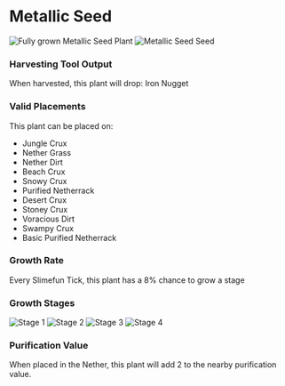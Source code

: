 # Metallic Seed

![Fully grown Metallic Seed Plant](https://mc-heads.net/head/b656ebee195ba6eea2a1ec7c732c2588c6c824ec569650b12d074d8402b624f) ![Metallic Seed Seed](https://mc-heads.net/head/660e8f971fcc83cf57a3e15b458317119e9f623d441bbf197e68125c80a23f30)

### Harvesting Tool Output

When harvested, this plant will drop: Iron Nugget

### Valid Placements

This plant can be placed on:

- Jungle Crux
- Nether Grass
- Nether Dirt
- Beach Crux
- Snowy Crux
- Purified Netherrack
- Desert Crux
- Stoney Crux
- Voracious Dirt
- Swampy Crux
- Basic Purified Netherrack


### Growth Rate

Every Slimefun Tick, this plant has a 8% chance to grow a stage

### Growth Stages

![Stage 1](https://mc-heads.net/head/4dbbfb342661c57c5c504f7c93debe3557757b034149a3ef72ce5236b56fc54c) ![Stage 2](https://mc-heads.net/head/dbd7d8b141bcad5deac3f139eebedb6acee9f9c8c3ae205eebe2c9c5f15839a6) ![Stage 3](https://mc-heads.net/head/56aba8c4c42f71e1a9d929b27f137527ce6097978b0134cbc41e8da3c0d69b1a) ![Stage 4](https://mc-heads.net/head/83c8d346c45599c40ca284e7a0d549479488fabe3374458c8e7f47a20ff9f446)

### Purification Value

When placed in the Nether, this plant will add 2 to the nearby purification value.